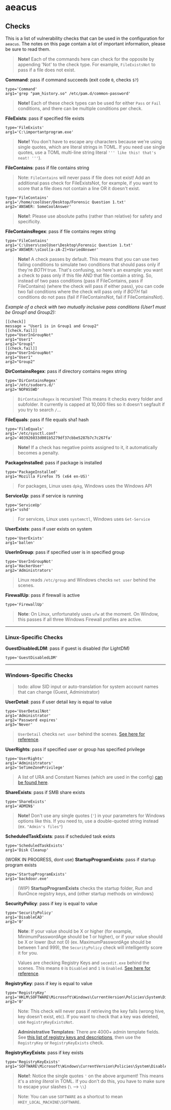 # aeacus

## Checks

This is a list of vulnerability checks that can be used in the configuration for `aeacus`. The notes on this page contain a lot of important information, please be sure to read them.

> __Note!__ Each of the commands here can check for the opposite by appending 'Not' to the check type. For example, `FileExistsNot` to pass if a file does not exist.

__Command__: pass if command succeeds (exit code `0`, checks `$?`)
```
type='Command'
arg1='grep "pam_history.so" /etc/pam.d/common-password'
```
> __Note!__ Each of these check types can be used for either `Pass` or `Fail` conditions, and there can be multiple conditions per check.

__FileExists__: pass if specified file exists
```
type='FileExists'
arg1='C:\importantprogram.exe'
```

> __Note!__ You don't have to escape any characters because we're using single quotes, which are literal strings in TOML. If you need use single quotes, use a TOML multi-line string literal `''' like this! that's neat! '''`).

__FileContains__: pass if file contains string

> Note: `FileContains` will never pass if file does not exist! Add an additional pass check for FileExistsNot, for example, if you want to score that a file does not contain a line OR it doesn't exist.

```
type='FileContains'
arg1='/home/coolUser/Desktop/Forensic Question 1.txt'
arg2='ANSWER: SomeCoolAnswer'
```

> __Note!__: Please use absolute paths (rather than relative) for safety and specificity.

__FileContainsRegex__: pass if file contains regex string
```
type='FileContains'
arg1='C:\Users\coolUser\Desktop\Forensic Question 1.txt'
arg2='ANSWER:\sCool[a-zA-Z]+VariedAnswer'
```

> __Note!__ A check passes by default. This means that you can use two failing conditions to simulate two conditions that should pass only if they're _BOTH_ true. That's confusing, so here's an example: you want a check to pass only if this file AND that file contain a string. So, instead of two pass conditions (pass if FileContains, pass if FileContains) (where the check will pass if either pass), you can code two fail conditions where the check will pass only if _BOTH_ fail conditions do not pass (fail if FileContainsNot, fail if FileContainsNot).

_Example of a check with two mutually inclusive pass conditions (User1 must be Group1 and Group2):_
```
[[check]]
message = "User1 is in Group1 and Group2"
[[check.fail]]
type="UserInGroupNot"
arg1="User1"
arg2="Group1"
[[check.fail]]
type="UserInGroupNot"
arg1="User1"
arg2="Group2"
```


__DirContainsRegex__: pass if directory contains regex string
```
type='DirContainsRegex'
arg1='/etc/sudoers.d/'
arg2='NOPASSWD'
```
> `DirContainsRegex` is recursive! This means it checks every folder and subfolder. It currently is capped at 10,000 files so it doesn't segfault if you try to search `/`...

__FileEquals__: pass if file equals sha1 hash
```
type='FileEquals'
arg1='/etc/sysctl.conf'
arg2='403926033d001b5279df37cbbe5287b7c7c267fa'
```

> __Note!__ If a check has negative points assigned to it, it automatically becomes a penalty.

__PackageInstalled__: pass if package is installed
```
type='PackageInstalled'
arg1='Mozilla Firefox 75 (x64 en-US)'
```

> For packages, Linux uses `dpkg`, Windows uses the Windows API

__ServiceUp__: pass if service is running
```
type='ServiceUp'
arg1='sshd'
```

> For services, Linux uses `systemctl`, Windows uses `Get-Service`

__UserExists__: pass if user exists on system
```
type='UserExists'
arg1='ballen'
```

__UserInGroup__: pass if specified user is in specified group
```
type='UserInGroupNot'
arg1='HackerUser'
arg2='Administrators'
```

> Linux reads `/etc/group` and Windows checks `net user` behind the scenes.

__FirewallUp__: pass if firewall is active
```
type='FirewallUp'
```

> __Note__: On Linux, unfortunately uses `ufw` at the moment. On Window, this passes if all three Windows Firewall profiles are active.

<hr>

### Linux-Specific Checks

__GuestDisabledLDM__: pass if guest is disabled (for LightDM)
```
type='GuestDisabledLDM'
```
<hr>

### Windows-Specific Checks

> todo: allow SID input or auto-translation for system account names that can change (Guest, Administrator)

__UserDetail__: pass if user detail key is equal to value
```
type='UserDetailNot'
arg1='Administrator'
arg2='Password expires'
arg3='Never'
```

> `UserDetail` checks `net user` behind the scenes. [See here for reference](userproperties.md).

__UserRights__: pass if specified user or group has specified privilege
```
type='UserRights'
arg1='Administrators'
arg2='SeTimeZonePrivilege'
```

> A list of URA and Constant Names (which are used in the config) [can be found here](https://docs.microsoft.com/en-us/windows/security/threat-protection/security-policy-settings/user-rights-assignment).

__ShareExists__: pass if SMB share exists
```
type='ShareExists'
arg1='ADMIN$'
```

> __Note!__ Don't use any single quotes (`'`) in your parameters for Windows options like this. If you need to, use a double-quoted string instead (ex. `"Admin's files"`)

__ScheduledTaskExists__: pass if scheduled task exists
```
type='ScheduledTaskExists'
arg1='Disk Cleanup'
```

(WORK IN PROGRESS, dont use)
__StartupProgramExists__: pass if startup program exists
```
type='StartupProgramExists'
arg1='backdoor.exe'
```

> (WIP) __StartupProgramExists__ checks the startup folder, Run and RunOnce registry keys, and (other startup methods on windows)

__SecurityPolicy__: pass if key is equal to value
```
type='SecurityPolicy'
arg1='DisableCAD'
arg2='0'
```

> __Note__: If your value should be X or higher (for example, MinimumPasswordAge should be 1 or higher), or if your value should be X or lower (but not 0) (ex. MaximumPasswordAge should be between 1 and 999), the `SecurityPolicy` check will intelligently score it for you.

> Values are checking Registry Keys and `secedit.exe` behind the scenes. This means `0` is `Disabled` and `1` is `Enabled`. [See here for reference](securitypolicy.md).

__RegistryKey__: pass if key is equal to value
```
type='RegistryKey'
arg1='HKLM\SOFTWARE\Microsoft\Windows\CurrentVersion\Policies\System\DisableCAD'
arg2='0'
```

> Note: This check will never pass if retrieving the key fails (wrong hive, key doesn't exist, etc). If you want to check that a key was deleted, use `RegistryKeyExistsNot`.

> __Administrative Templates__: There are 4000+ admin template fields. See [this list of registry keys and descriptions](https://docs.google.com/spreadsheets/d/1N7uuke4Jg1R9FBhj8o5dxJQtEntQlea0McYz5upaiTk/edit?usp=sharing), then use the `RegistryKey` or `RegistryKeyExists` check.

__RegistryKeyExists__: pass if key exists
```
type='RegistryKeyExists'
arg1='SOFTWARE\Microsoft\Windows\CurrentVersion\Policies\System\DisableCAD'
```

> __Note!__: Notice the single quotes `'` on the above argument! This means it's a _string literal_ in TOML. If you don't do this, you have to make sure to escape your slashes (`\` --> `\\`)

> Note: You can use `SOFTWARE` as a shortcut to mean `HKEY_LOCAL_MACHINE\SOFTWARE`.
